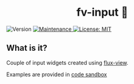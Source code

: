 <h1 align="center">fv-input 👋</h1>

<p>
    <img alt="Version" src="https://img.shields.io/badge/version-0.0.0-blue.svg?cacheSeconds=2592000" />
    <a href="https://github.com/kefranabg/readme-md-generator/graphs/commit-activity" target="_blank">
        <img alt="Maintenance" src="https://img.shields.io/badge/Maintained%3F-yes-green.svg" />
    </a>
    <a href="https://github.com/kefranabg/readme-md-generator/blob/master/LICENSE" target="_blank">
        <img alt="License: MIT" src="https://img.shields.io/badge/License-MIT-yellow.svg" />
    </a>
</p>

> 


## What is it?

Couple of input widgets created using <a href="https://github.com/youwol/flux-view">flux-view</a>.

Examples are provided in
 <a href='https://codesandbox.io/s/github/youwol/fv-input/blob/master/src/demos/showcase?file=/index.html'>code sandbox</a>
